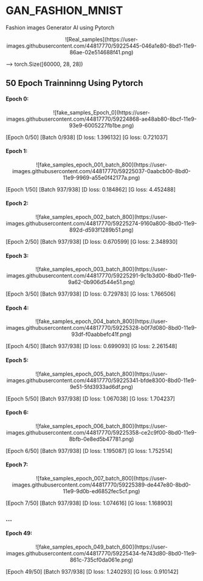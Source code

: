 # GAN_FASHION_MNIST
Fashion images Generator AI using Pytorch
<p align="center">
   ![Real_samples](https://user-images.githubusercontent.com/44817770/59225445-046a1e80-8bd1-11e9-86ae-02e514688f41.png)

--> torch.Size([60000, 28, 28])

## 50 Epoch Trainninng Using Pytorch
####    Epoch 0:
<p align="center">
![fake_samples_Epoch_0](https://user-images.githubusercontent.com/44817770/59224868-ae48ab80-8bcf-11e9-93e9-6005227fb1be.png)

[Epoch 0/50] [Batch 0/938] [D loss: 1.396132] [G loss: 0.721037]


####    Epoch 1:
<p align="center">
![fake_samples_epoch_001_batch_800](https://user-images.githubusercontent.com/44817770/59225037-0aabcb00-8bd0-11e9-9969-a55e0f42177a.png)

[Epoch 1/50] [Batch 937/938] [D loss: 0.184862] [G loss: 4.452488]

####    Epoch 2:
<p align="center">
![fake_samples_epoch_002_batch_800](https://user-images.githubusercontent.com/44817770/59225274-9160a800-8bd0-11e9-892d-d593f1289b51.png)

[Epoch 2/50] [Batch 937/938] [D loss: 0.670599] [G loss: 2.348930]

####    Epoch 3:
<p align="center">
![fake_samples_epoch_003_batch_800](https://user-images.githubusercontent.com/44817770/59225291-9c1b3d00-8bd0-11e9-9a62-0b906d544e51.png)

[Epoch 3/50] [Batch 937/938] [D loss: 0.729783] [G loss: 1.766506]

####    Epoch 4:
<p align="center">
![fake_samples_epoch_004_batch_800](https://user-images.githubusercontent.com/44817770/59225328-b0f7d080-8bd0-11e9-93df-f0aabbefc41f.png)

[Epoch 4/50] [Batch 937/938] [D loss: 0.699093] [G loss: 2.261548]

####    Epoch 5:
<p align="center">
![fake_samples_epoch_005_batch_800](https://user-images.githubusercontent.com/44817770/59225341-bfde8300-8bd0-11e9-9e51-5fd3933ad6df.png)

[Epoch 5/50] [Batch 937/938] [D loss: 1.067038] [G loss: 1.704237]

####    Epoch 6:
<p align="center">
![fake_samples_epoch_006_batch_800](https://user-images.githubusercontent.com/44817770/59225358-ce2c9f00-8bd0-11e9-8bfb-0e8ed5b47781.png)

[Epoch 6/50] [Batch 937/938] [D loss: 1.195087] [G loss: 1.752514]

####    Epoch 7:
<p align="center">
![fake_samples_epoch_007_batch_800](https://user-images.githubusercontent.com/44817770/59225389-de447e80-8bd0-11e9-9d0b-ed6852fec5cf.png)

[Epoch 7/50] [Batch 937/938] [D loss: 1.074616] [G loss: 1.168903]

 ###                                                 ...
  
####    Epoch 49:
<p align="center">
![fake_samples_epoch_049_batch_600](https://user-images.githubusercontent.com/44817770/59225434-fe743d80-8bd0-11e9-861c-735cf0da061e.png)

[Epoch 49/50] [Batch 937/938] [D loss: 1.240293] [G loss: 0.910142]


